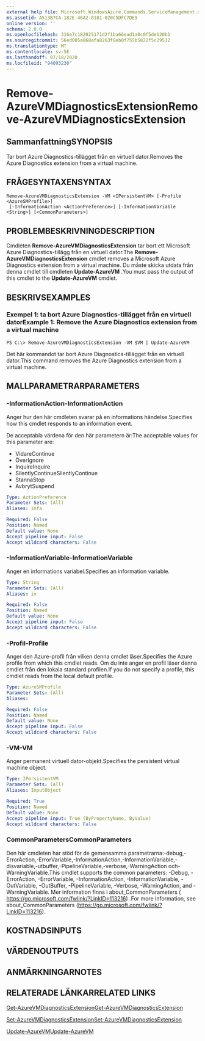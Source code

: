 ```yaml
---
external help file: Microsoft.WindowsAzure.Commands.ServiceManagement.dll-Help.xml
ms.assetid: A513B7CA-182E-46A2-8181-020C5DFC7DE9
online version: ''
schema: 2.0.0
ms.openlocfilehash: 316e7c182025171d2f1ba66ead1a0c0f5de120b1
ms.sourcegitcommit: 56ed085a868afa8263f8eb0f755b5822f5c29532
ms.translationtype: MT
ms.contentlocale: sv-SE
ms.lasthandoff: 07/18/2020
ms.locfileid: "94093230"
---
```

# <span data-ttu-id="8785e-101">Remove-AzureVMDiagnosticsExtension</span><span class="sxs-lookup"><span data-stu-id="8785e-101">Remove-AzureVMDiagnosticsExtension</span></span>

## <span data-ttu-id="8785e-102">Sammanfattning</span><span class="sxs-lookup"><span data-stu-id="8785e-102">SYNOPSIS</span></span>
<span data-ttu-id="8785e-103">Tar bort Azure Diagnostics-tillägget från en virtuell dator.</span><span class="sxs-lookup"><span data-stu-id="8785e-103">Removes the Azure Diagnostics extension from a virtual machine.</span></span>

## <span data-ttu-id="8785e-104">FRÅGESYNTAXEN</span><span class="sxs-lookup"><span data-stu-id="8785e-104">SYNTAX</span></span>

```
Remove-AzureVMDiagnosticsExtension -VM <IPersistentVM> [-Profile <AzureSMProfile>]
 [-InformationAction <ActionPreference>] [-InformationVariable <String>] [<CommonParameters>]
```

## <span data-ttu-id="8785e-105">PROBLEMBESKRIVNING</span><span class="sxs-lookup"><span data-stu-id="8785e-105">DESCRIPTION</span></span>
<span data-ttu-id="8785e-106">Cmdleten **Remove-AzureVMDiagnosticsExtension** tar bort ett Microsoft Azure Diagnostics-tillägg från en virtuell dator.</span><span class="sxs-lookup"><span data-stu-id="8785e-106">The **Remove-AzureVMDiagnosticsExtension** cmdlet removes a Microsoft Azure Diagnostics extension from a virtual machine.</span></span>
<span data-ttu-id="8785e-107">Du måste skicka utdata från denna cmdlet till cmdleten **Update-AzureVM** .</span><span class="sxs-lookup"><span data-stu-id="8785e-107">You must pass the output of this cmdlet to the **Update-AzureVM** cmdlet.</span></span>

## <span data-ttu-id="8785e-108">BESKRIVS</span><span class="sxs-lookup"><span data-stu-id="8785e-108">EXAMPLES</span></span>

### <span data-ttu-id="8785e-109">Exempel 1: ta bort Azure Diagnostics-tillägget från en virtuell dator</span><span class="sxs-lookup"><span data-stu-id="8785e-109">Example 1: Remove the Azure Diagnostics extension from a virtual machine</span></span>
```
PS C:\> Remove-AzureVMDiagnosticsExtension -VM $VM | Update-AzureVM
```

<span data-ttu-id="8785e-110">Det här kommandot tar bort Azure Diagnostics-tillägget från en virtuell dator.</span><span class="sxs-lookup"><span data-stu-id="8785e-110">This command removes the Azure Diagnostics extension from a virtual machine.</span></span>

## <span data-ttu-id="8785e-111">MALLPARAMETRAR</span><span class="sxs-lookup"><span data-stu-id="8785e-111">PARAMETERS</span></span>

### <span data-ttu-id="8785e-112">-InformationAction</span><span class="sxs-lookup"><span data-stu-id="8785e-112">-InformationAction</span></span>
<span data-ttu-id="8785e-113">Anger hur den här cmdleten svarar på en informations händelse.</span><span class="sxs-lookup"><span data-stu-id="8785e-113">Specifies how this cmdlet responds to an information event.</span></span>

<span data-ttu-id="8785e-114">De acceptabla värdena för den här parametern är:</span><span class="sxs-lookup"><span data-stu-id="8785e-114">The acceptable values for this parameter are:</span></span>

- <span data-ttu-id="8785e-115">Vidare</span><span class="sxs-lookup"><span data-stu-id="8785e-115">Continue</span></span>
- <span data-ttu-id="8785e-116">Över</span><span class="sxs-lookup"><span data-stu-id="8785e-116">Ignore</span></span>
- <span data-ttu-id="8785e-117">Inquire</span><span class="sxs-lookup"><span data-stu-id="8785e-117">Inquire</span></span>
- <span data-ttu-id="8785e-118">SilentlyContinue</span><span class="sxs-lookup"><span data-stu-id="8785e-118">SilentlyContinue</span></span>
- <span data-ttu-id="8785e-119">Stanna</span><span class="sxs-lookup"><span data-stu-id="8785e-119">Stop</span></span>
- <span data-ttu-id="8785e-120">Avbryt</span><span class="sxs-lookup"><span data-stu-id="8785e-120">Suspend</span></span>

```yaml
Type: ActionPreference
Parameter Sets: (All)
Aliases: infa

Required: False
Position: Named
Default value: None
Accept pipeline input: False
Accept wildcard characters: False
```

### <span data-ttu-id="8785e-121">-InformationVariable</span><span class="sxs-lookup"><span data-stu-id="8785e-121">-InformationVariable</span></span>
<span data-ttu-id="8785e-122">Anger en informations variabel.</span><span class="sxs-lookup"><span data-stu-id="8785e-122">Specifies an information variable.</span></span>

```yaml
Type: String
Parameter Sets: (All)
Aliases: iv

Required: False
Position: Named
Default value: None
Accept pipeline input: False
Accept wildcard characters: False
```

### <span data-ttu-id="8785e-123">-Profil</span><span class="sxs-lookup"><span data-stu-id="8785e-123">-Profile</span></span>
<span data-ttu-id="8785e-124">Anger den Azure-profil från vilken denna cmdlet läser.</span><span class="sxs-lookup"><span data-stu-id="8785e-124">Specifies the Azure profile from which this cmdlet reads.</span></span>
<span data-ttu-id="8785e-125">Om du inte anger en profil läser denna cmdlet från den lokala standard profilen.</span><span class="sxs-lookup"><span data-stu-id="8785e-125">If you do not specify a profile, this cmdlet reads from the local default profile.</span></span>

```yaml
Type: AzureSMProfile
Parameter Sets: (All)
Aliases: 

Required: False
Position: Named
Default value: None
Accept pipeline input: False
Accept wildcard characters: False
```

### <span data-ttu-id="8785e-126">-VM</span><span class="sxs-lookup"><span data-stu-id="8785e-126">-VM</span></span>
<span data-ttu-id="8785e-127">Anger permanent virtuell dator-objekt.</span><span class="sxs-lookup"><span data-stu-id="8785e-127">Specifies the persistent virtual machine object.</span></span>

```yaml
Type: IPersistentVM
Parameter Sets: (All)
Aliases: InputObject

Required: True
Position: Named
Default value: None
Accept pipeline input: True (ByPropertyName, ByValue)
Accept wildcard characters: False
```

### <span data-ttu-id="8785e-128">CommonParameters</span><span class="sxs-lookup"><span data-stu-id="8785e-128">CommonParameters</span></span>
<span data-ttu-id="8785e-129">Den här cmdleten har stöd för de gemensamma parametrarna:-debug,-ErrorAction,-ErrorVariable,-InformationAction,-InformationVariable,-disvariable,-utbuffer,-PipelineVariable,-verbose,-WarningAction och-WarningVariable.</span><span class="sxs-lookup"><span data-stu-id="8785e-129">This cmdlet supports the common parameters: -Debug, -ErrorAction, -ErrorVariable, -InformationAction, -InformationVariable, -OutVariable, -OutBuffer, -PipelineVariable, -Verbose, -WarningAction, and -WarningVariable.</span></span> <span data-ttu-id="8785e-130">Mer information finns i about_CommonParameters ( https://go.microsoft.com/fwlink/?LinkID=113216) .</span><span class="sxs-lookup"><span data-stu-id="8785e-130">For more information, see about_CommonParameters (https://go.microsoft.com/fwlink/?LinkID=113216).</span></span>

## <span data-ttu-id="8785e-131">KOSTNADS</span><span class="sxs-lookup"><span data-stu-id="8785e-131">INPUTS</span></span>

## <span data-ttu-id="8785e-132">VÄRDEN</span><span class="sxs-lookup"><span data-stu-id="8785e-132">OUTPUTS</span></span>

## <span data-ttu-id="8785e-133">ANMÄRKNINGAR</span><span class="sxs-lookup"><span data-stu-id="8785e-133">NOTES</span></span>

## <span data-ttu-id="8785e-134">RELATERADE LÄNKAR</span><span class="sxs-lookup"><span data-stu-id="8785e-134">RELATED LINKS</span></span>

[<span data-ttu-id="8785e-135">Get-AzureVMDiagnosticsExtension</span><span class="sxs-lookup"><span data-stu-id="8785e-135">Get-AzureVMDiagnosticsExtension</span></span>](./Get-AzureVMDiagnosticsExtension.md)

[<span data-ttu-id="8785e-136">Set-AzureVMDiagnosticsExtension</span><span class="sxs-lookup"><span data-stu-id="8785e-136">Set-AzureVMDiagnosticsExtension</span></span>](./Set-AzureVMDiagnosticsExtension.md)

[<span data-ttu-id="8785e-137">Update-AzureVM</span><span class="sxs-lookup"><span data-stu-id="8785e-137">Update-AzureVM</span></span>](./Update-AzureVM.md)


